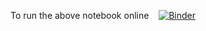 To run the above notebook online &nbsp;&nbsp; [![Binder](https://mybinder.org/badge_logo.svg)](https://binder.plutojl.org/v0.19.12/open?url=https%253A%252F%252Fraw.githubusercontent.com%252Fphgelado%252FLearning2Flow%252Ftree%252Fmain%252FVortexMethods%252FRandomWalk%252Frandomwalk.jl)
